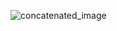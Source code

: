 
![concatenated_image](https://github.com/user-attachments/assets/059dd3fe-4677-4ecc-99cd-aed7390a0cfc)
